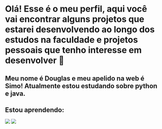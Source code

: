 # Olá! Esse é o meu perfil, aqui você vai encontrar alguns projetos que estarei desenvolvendo ao longo dos estudos na faculdade e projetos pessoais que tenho interesse em desenvolver 👋
## Meu nome é Douglas e meu apelido na web é Simo! Atualmente estou estudando sobre python e java.

## Estou aprendendo:

<img src="https://cdn.jsdelivr.net/gh/devicons/devicon@latest/icons/python/python-original-wordmark.svg" /> <img src="https://cdn.jsdelivr.net/gh/devicons/devicon@latest/icons/java/java-original-wordmark.svg" />
          
